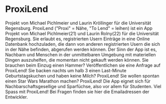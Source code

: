 # ProxiLend
Projekt von Michael Pichlmeier und Laurin Kröllinger für die Universität Regensburg.
ProxiLend ("Proxi" = Nähe, "To Lend" = leihen) ist ein App Projekt von Michael Pichlmeier(21) und Laurin Rolny(22) 
für die Universität Regensburg. Sie erlaubt es, registrierten Usern Einträge in eine Online Datenbank hochzuladen, 
die dann von anderen registrierten Usern die sich in der Nähe befinden, abgerufen werden können. 
Der Sinn der App ist es, Nachbarn und Menschen in der unmittelbaren Umgebung mit materiellen Dingen auszuhelfen, 
die momentan nicht gekauft werden können. Sie brauchen beim Einzug einen Hammer? 
Veröffentlichen sie eine Anfrage auf ProxiLend! 
Sie backen nachts um halb 3 einen Last-Minute Geburtstagskuchen und haben keine Milch? ProxiLend! 
Sie wollen spontan einen Star Wars Marathon machen? ProxiLend! 
Die App eignet sich für Nachbarschaftsgesellige und Sparfüchse, also vor allem für Studenten. 
Viel Spass mit ProxiLend! Bei Fragen finden sie hier die Emailadressen der Entwickler.
